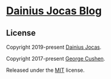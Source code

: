 # [Dainius Jocas Blog](https://www.jocas.lt/blog/)

## License

Copyright 2019-present [Dainius Jocas](https://www.jocas.lt).

Copyright 2017-present [George Cushen](https://georgecushen.com).

Released under the [MIT](https://github.com/sourcethemes/academic-kickstart/blob/master/LICENSE.md) license.
